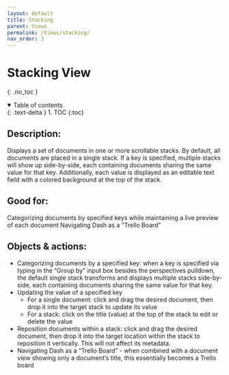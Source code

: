 ```yaml
---
layout: default
title: Stacking
parent: Views
permalink: /Views/stacking/
nav_order: 3
---
```


# Stacking View

{: .no_toc }

<details open markdown="block">
  <summary>
    Table of contents
  </summary>
  {: .text-delta }
1. TOC
{:toc}
</details>

## Description:

Displays a set of documents in one or more scrollable stacks. By default, all documents are placed in a single stack. If a key is specified, multiple stacks will show up side-by-side, each containing documents sharing the same value for that key. Additionally, each value is displayed as an editable text field with a colored background at the top of the stack.

## Good for:

Categorizing documents by specified keys while maintaining a live preview of each document
Navigating Dash as a “Trello Board”

## Objects & actions:

- Categorizing documents by a specified key: when a key is specified via typing in the “Group by” input box besides the perspectives pulldown, the default single stack transforms and displays multiple stacks side-by-side, each containing documents sharing the same value for that key.
- Updating the value of a specified key
  - For a single document: click and drag the desired document, then drop it into the target stack to update its value
  - For a stack: click on the title (value) at the top of the stack to edit or delete the value
- Reposition documents within a stack: click and drag the desired document, then drop it into the target location within the stack to reposition it vertically. This will not affect its metadata.
- Navigating Dash as a “Trello Board” - when combined with a document view showing only a document’s title, this essentially becomes a Trello board

